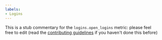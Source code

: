 ```yaml
---
labels:
- Logins
---
```

This is a stub commentary for the `logins.open_logins` metric: please feel free to edit (read the
[contributing guidelines](https://github.com/mozilla/glean-annotations/blob/main/CONTRIBUTING.md)
if you haven't done this before)
